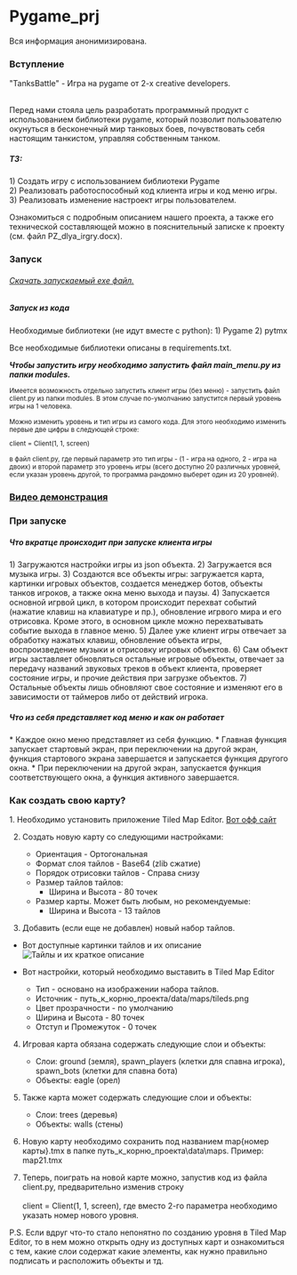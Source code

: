 # Pygame_prj
Вся информация анонимизирована.
<h3>Вступление</h3>
"TanksBattle" - Игра на pygame от 2-х creative developers. 

<br>Перед нами стояла цель разработать программный продукт с использованием библиотеки pygame, который позволит пользователю окунуться в бесконечный мир танковых боев, почувствовать себя настоящим танкистом, управляя собственным танком.

<h5>ТЗ:</h5>
1) Cоздать игру с использованием библиотеки Pygame<br>
2) Реализовать работоспособный код клиента игры и код меню игры.<br>
3) Реализовать изменение настроект игры пользователем.<br>

Ознакомиться с подробным описанием нашего проекта, а также его технической составляющей можно в пояснительный записке к проекту (см. файл PZ_dlya_irgry.docx).

<h3>Запуск</h3>
<h6><a href='https://drive.google.com/file/d/1dTjPf3GJn8iC5QDg-0xzShJfi_qaQ72O/view?usp=sharing'>Скачать запускаемый exe файл.</a></h6>

<h5>Запуск из кода</h5>Необходимые библиотеки (не идут вместе с python):
1) Pygame
2) pytmx

Все необходимые библиотеки описаны в requirements.txt.

<i><b>Чтобы запустить игру необходимо запустить файл main_menu.py из папки modules.</b></i>

<small>Имеется возможность отдельно запустить клиент игры (без меню) - запустить файл client.py из папки modules. 
В этом случае по-умолчанию запустится первый уровень игры на 1 человека. 

Можно изменить уровень и тип игры из самого кода. 
Для этого необходимо изменить первые две цифры в следующей строке: 

client = Client(1, 1, screen) 

в файл client.py,
 где первый параметр это тип игры - (1 - игра на одного, 2 - игра на двоих) и 
 второй параметр это уровень игры (всего доступно 20 различных уровней, если указан уровень другой, то 
 программа рандомно выберет один из 20 уровней).</small>

<a href='https://drive.google.com/file/d/1neXNqLHImhfI8Z2sXwp5gpoDOdQ4Fn5u/view?usp=sharing'><h3>Видео демонстрация</h3></a>
<h3>При запуске</h3>
<h5>Что вкратце происходит при запуске клиента игры</h5>
1) Загружаются настройки игры из json объекта.
2) Загружается вся музыка игры.
3) Создаются все объекты игры: загружается карта, картинки игровых объектов, 
создается менеджер ботов, объекты танков игроков, а также окна меню выхода и паузы.
4) Запускается основной игрвой цикл, 
в котором происходит перехват событий (нажатие клавиш на клавиатуре и пр.), 
обновление игрвого мира и его отрисовка. Кроме этого, 
в основном цикле можно перехватывать событие выхода в главное меню.
5) Далее уже клиент игры отвечает за обработку нажатых клавиш, 
обновление объекта игры, воспроизведение музыки и отрисовку игровых объектов.
6) Сам объект игры заставляет обновляться остальные игровые объекты, 
отвечает за передачу названий звуковых треков в объект клиента, 
проверяет состояние игры, и прочие действия при загрузке объектов.
7) Остальные объекты лишь обновляют свое состояние и изменяют его в 
зависимости от таймеров либо от действий игрока.

<h5>Что из себя представляет код меню и как он работает</h5>
* Каждое окно меню представляет из себя функцию. 
* Главная функция запускает стартовый экран, при переключении на другой экран, 
функция стартового экрана завершается и запускается функция другого окна.
* При переключении на другой экран, запускается функция соответствующего окна,
 а функция активного завершается.

<h3>Как создать свою карту?</h3>
1. Необходимо установить приложение Tiled Map Editor. 
<a href='https://www.mapeditor.org/'>Вот офф сайт</a>

2. Создать новую карту со следующими настройками:

    * Ориентация - Ортогональная
    * Формат слоя тайлов - Base64 (zlib сжатие)
    * Порядок отрисовки тайлов - Справа снизу
    * Размер тайлов тайлов:
        * Ширина и Высота - 80 точек
    * Размер карты. Может быть любым, но рекомендуемые:
        * Ширина и Высота - 13 тайлов
3. Добавить (если еще не добавлен) новый набор тайлов.<br>
* Вот доступные картинки тайлов и их описание<br>
![Тайлы и их краткое описание](https://disk.yandex.ru/i/pepn8fJ4sUWvFg "Тайлы и их краткое описание")

* Вот настройки, который необходимо выставить в Tiled Map Editor

    * Тип - основано на изображении набора тайлов.
    * Источник - путь_к_корню_проекта/data/maps/tileds.png
    * Цвет прозрачности - по умолчанию
    * Ширина и Высота - 80 точек
    * Отступ и Промежуток - 0 точек
4. Игровая карта обязана содержать следующие слои и объекты: 
    *	Слои: ground (земля), spawn_players (клетки для спавна игрока),
spawn_bots (клетки для спавна бота)
    *	Объекты: eagle (орел)

5. Также карта может содержать следующие слои и объекты:
    *	Слои: trees (деревья)
    *	Объекты: walls (стены)

6. Новую карту необходимо сохранить под названием map{номер карты}.tmx в 
папке путь_к_корню_проекта\data\maps. Пример: map21.tmx

7. Теперь, поиграть на новой карте можно, запустив код из файла client.py, 
предварительно изменив строку <br><br>
client = Client(1, 1, screen), где вместо 2-го параметра необходимо указать номер нового уровня.

P.S. Если вдруг что-то стало непонятно по созданию уровня в Tiled Map Editor, 
то в нем можно открыть одну из доступных 
карт и ознакомиться с тем, какие слои содержат какие элементы,
 как нужно правильно подписать и расположить объекты и тд.
